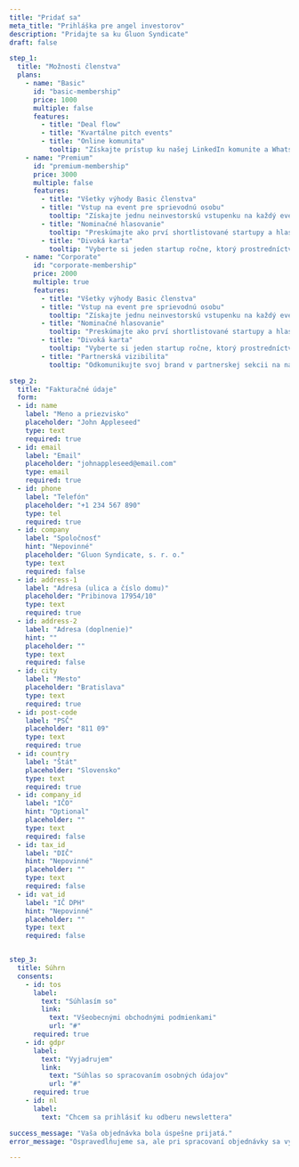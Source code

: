 ```yaml
---
title: "Pridať sa"
meta_title: "Prihláška pre angel investorov"
description: "Pridajte sa ku Gluon Syndicate"
draft: false

step_1:
  title: "Možnosti členstva"
  plans:
    - name: "Basic"
      id: "basic-membership"
      price: 1000
      multiple: false
      features:
        - title: "Deal flow"
        - title: "Kvartálne pitch events"
        - title: "Online komunita"
          tooltip: "Získajte prístup ku našej LinkedIn komunite a WhatsApp skupine členov."
    - name: "Premium"
      id: "premium-membership"
      price: 3000
      multiple: false
      features:
        - title: "Všetky výhody Basic členstva"
        - title: "Vstup na event pre sprievodnú osobu"
          tooltip: "Získajte jednu neinvestorskú vstupenku na každý event a možnosť prikúpiť si až tri ďalšie za 200€/osoba."
        - title: "Nominačné hlasovanie"
          tooltip: "Preskúmajte ako prví shortlistované startupy a hlasujte pre tie, ktoré chcete vidieť na pitch evente."
        - title: "Divoká karta"
          tooltip: "Vyberte si jeden startup ročne, ktorý prostredníctvom divokej karty nominujete priamo na event."
    - name: "Corporate"
      id: "corporate-membership"
      price: 2000
      multiple: true
      features:
        - title: "Všetky výhody Basic členstva"
        - title: "Vstup na event pre sprievodnú osobu"
          tooltip: "Získajte jednu neinvestorskú vstupenku na každý event a možnosť prikúpiť si až tri ďalšie za 200€/osoba."
        - title: "Nominačné hlasovanie"
          tooltip: "Preskúmajte ako prví shortlistované startupy a hlasujte pre tie, ktoré chcete vidieť na pitch evente."
        - title: "Divoká karta"
          tooltip: "Vyberte si jeden startup ročne, ktorý prostredníctvom divokej karty nominujete priamo na event."
        - title: "Partnerská vizibilita"
          tooltip: "Odkomunikujte svoj brand v partnerskej sekcii na našom webe aj na každom našom pitch evente."

step_2:
  title: "Fakturačné údaje"
  form:
  - id: name
    label: "Meno a priezvisko"
    placeholder: "John Appleseed"
    type: text
    required: true
  - id: email
    label: "Email"
    placeholder: "johnappleseed@email.com"
    type: email
    required: true
  - id: phone
    label: "Telefón"
    placeholder: "+1 234 567 890"
    type: tel
    required: true
  - id: company
    label: "Spoločnosť"
    hint: "Nepovinné"
    placeholder: "Gluon Syndicate, s. r. o."
    type: text
    required: false
  - id: address-1
    label: "Adresa (ulica a číslo domu)"
    placeholder: "Pribinova 17954/10"
    type: text
    required: true
  - id: address-2
    label: "Adresa (doplnenie)"
    hint: ""
    placeholder: ""
    type: text
    required: false
  - id: city
    label: "Mesto"
    placeholder: "Bratislava"
    type: text
    required: true
  - id: post-code
    label: "PSČ"
    placeholder: "811 09"
    type: text
    required: true
  - id: country
    label: "Štát"
    placeholder: "Slovensko"
    type: text
    required: true
  - id: company_id
    label: "IČO"
    hint: "Optional"
    placeholder: ""
    type: text
    required: false
  - id: tax_id
    label: "DIČ"
    hint: "Nepovinné"
    placeholder: ""
    type: text
    required: false
  - id: vat_id
    label: "IČ DPH"
    hint: "Nepovinné"
    placeholder: ""
    type: text
    required: false


step_3:
  title: Súhrn
  consents:
    - id: tos
      label:
        text: "Súhlasím so"
        link: 
          text: "Všeobecnými obchodnými podmienkami"
          url: "#"
      required: true
    - id: gdpr
      label:
        text: "Vyjadrujem"
        link:
          text: "Súhlas so spracovaním osobných údajov"
          url: "#"
      required: true
    - id: nl
      label:
        text: "Chcem sa prihlásiť ku odberu newslettera"

success_message: "Vaša objednávka bola úspešne prijatá."
error_message: "Ospravedlňujeme sa, ale pri spracovaní objednávky sa vyskytla chyba. Prosím, zadajte ju znova."

---
```

